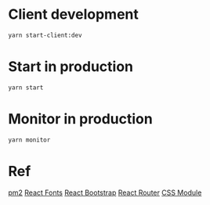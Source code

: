# Client development
```sh
yarn start-client:dev
```

# Start in production
```sh
yarn start
```

# Monitor in production
```sh
yarn monitor
```

# Ref
[pm2](http://pm2.keymetrics.io/)
[React Fonts](https://react-icons.netlify.com/#/)
[React Bootstrap](https://react-bootstrap.netlify.com/)
[React Router](https://reacttraining.com/react-router/web/guides/quick-start)
[CSS Module](https://github.com/css-modules/css-modules)